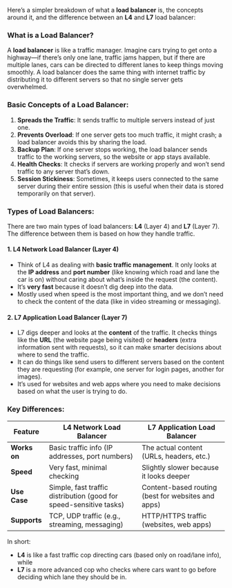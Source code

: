 Here’s a simpler breakdown of what a **load balancer** is, the concepts around it, and the difference between an **L4** and **L7** load balancer:

### What is a Load Balancer?
A **load balancer** is like a traffic manager. Imagine cars trying to get onto a highway—if there’s only one lane, traffic jams happen, but if there are multiple lanes, cars can be directed to different lanes to keep things moving smoothly. A load balancer does the same thing with internet traffic by distributing it to different servers so that no single server gets overwhelmed.

### Basic Concepts of a Load Balancer:
1. **Spreads the Traffic**: It sends traffic to multiple servers instead of just one.
2. **Prevents Overload**: If one server gets too much traffic, it might crash; a load balancer avoids this by sharing the load.
3. **Backup Plan**: If one server stops working, the load balancer sends traffic to the working servers, so the website or app stays available.
4. **Health Checks**: It checks if servers are working properly and won’t send traffic to any server that’s down.
5. **Session Stickiness**: Sometimes, it keeps users connected to the same server during their entire session (this is useful when their data is stored temporarily on that server).

### Types of Load Balancers:
There are two main types of load balancers: **L4** (Layer 4) and **L7** (Layer 7). The difference between them is based on how they handle traffic.

#### 1. **L4 Network Load Balancer (Layer 4)**
   - Think of L4 as dealing with **basic traffic management**. It only looks at the **IP address** and **port number** (like knowing which road and lane the car is on) without caring about what’s inside the request (the content).
   - It’s **very fast** because it doesn’t dig deep into the data.
   - Mostly used when speed is the most important thing, and we don’t need to check the content of the data (like in video streaming or messaging).

#### 2. **L7 Application Load Balancer (Layer 7)**
   - L7 digs deeper and looks at the **content** of the traffic. It checks things like the **URL** (the website page being visited) or **headers** (extra information sent with requests), so it can make smarter decisions about where to send the traffic.
   - It can do things like send users to different servers based on the content they are requesting (for example, one server for login pages, another for images).
   - It’s used for websites and web apps where you need to make decisions based on what the user is trying to do.

### Key Differences:
| Feature                  | L4 Network Load Balancer                      | L7 Application Load Balancer                  |
|--------------------------|-----------------------------------------------|-----------------------------------------------|
| **Works on**              | Basic traffic info (IP addresses, port numbers) | The actual content (URLs, headers, etc.)      |
| **Speed**                 | Very fast, minimal checking                   | Slightly slower because it looks deeper       |
| **Use Case**              | Simple, fast traffic distribution (good for speed-sensitive tasks) | Content-based routing (best for websites and apps) |
| **Supports**              | TCP, UDP traffic (e.g., streaming, messaging) | HTTP/HTTPS traffic (websites, web apps)       |

In short:
- **L4** is like a fast traffic cop directing cars (based only on road/lane info), while
- **L7** is a more advanced cop who checks where cars want to go before deciding which lane they should be in.
